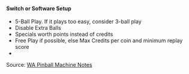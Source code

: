 #### Switch or Software Setup
-   5-Ball Play. If it plays too easy, consider 3-ball play
-   Disable Extra Balls
-   Specials worth points instead of credits
-   Free Play if possible, else Max Credits per coin and minimum replay score
-

Source: [WA Pinball Machine Notes](http://wapinball.net/setups/)
